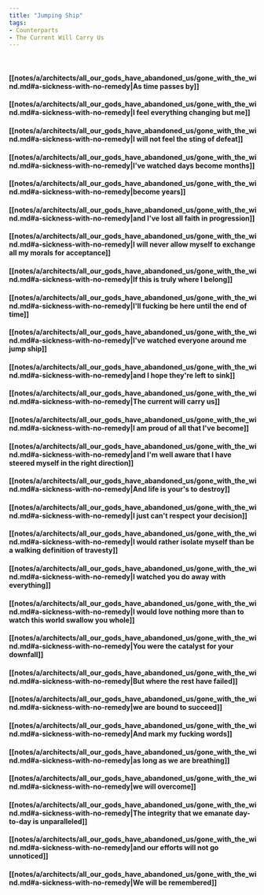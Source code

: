 ```yaml
---
title: "Jumping Ship"
tags:
- Counterparts
- The Current Will Carry Us
---
```

&nbsp;
#### [[notes/a/architects/all_our_gods_have_abandoned_us/gone_with_the_wind.md#a-sickness-with-no-remedy|As time passes by]]
#### [[notes/a/architects/all_our_gods_have_abandoned_us/gone_with_the_wind.md#a-sickness-with-no-remedy|I feel everything changing but me]]
#### [[notes/a/architects/all_our_gods_have_abandoned_us/gone_with_the_wind.md#a-sickness-with-no-remedy|I will not feel the sting of defeat]]
#### [[notes/a/architects/all_our_gods_have_abandoned_us/gone_with_the_wind.md#a-sickness-with-no-remedy|I've watched days become months]]
#### [[notes/a/architects/all_our_gods_have_abandoned_us/gone_with_the_wind.md#a-sickness-with-no-remedy|become years]]
#### [[notes/a/architects/all_our_gods_have_abandoned_us/gone_with_the_wind.md#a-sickness-with-no-remedy|and I've lost all faith in progression]]
#### [[notes/a/architects/all_our_gods_have_abandoned_us/gone_with_the_wind.md#a-sickness-with-no-remedy|I will never allow myself to exchange all my morals for acceptance]]
#### [[notes/a/architects/all_our_gods_have_abandoned_us/gone_with_the_wind.md#a-sickness-with-no-remedy|If this is truly where I belong]]
#### [[notes/a/architects/all_our_gods_have_abandoned_us/gone_with_the_wind.md#a-sickness-with-no-remedy|I'll fucking be here until the end of time]]
#### [[notes/a/architects/all_our_gods_have_abandoned_us/gone_with_the_wind.md#a-sickness-with-no-remedy|I've watched everyone around me jump ship]]
#### [[notes/a/architects/all_our_gods_have_abandoned_us/gone_with_the_wind.md#a-sickness-with-no-remedy|and I hope they're left to sink]]
#### [[notes/a/architects/all_our_gods_have_abandoned_us/gone_with_the_wind.md#a-sickness-with-no-remedy|The current will carry us]]
#### [[notes/a/architects/all_our_gods_have_abandoned_us/gone_with_the_wind.md#a-sickness-with-no-remedy|I am proud of all that I've become]]
#### [[notes/a/architects/all_our_gods_have_abandoned_us/gone_with_the_wind.md#a-sickness-with-no-remedy|and I'm well aware that I have steered myself in the right direction]]
#### [[notes/a/architects/all_our_gods_have_abandoned_us/gone_with_the_wind.md#a-sickness-with-no-remedy|And life is your's to destroy]]
#### [[notes/a/architects/all_our_gods_have_abandoned_us/gone_with_the_wind.md#a-sickness-with-no-remedy|I just can't respect your decision]]
#### [[notes/a/architects/all_our_gods_have_abandoned_us/gone_with_the_wind.md#a-sickness-with-no-remedy|I would rather isolate myself than be a walking definition of travesty]]
#### [[notes/a/architects/all_our_gods_have_abandoned_us/gone_with_the_wind.md#a-sickness-with-no-remedy|I watched you do away with everything]]
#### [[notes/a/architects/all_our_gods_have_abandoned_us/gone_with_the_wind.md#a-sickness-with-no-remedy|I would love nothing more than to watch this world swallow you whole]]
#### [[notes/a/architects/all_our_gods_have_abandoned_us/gone_with_the_wind.md#a-sickness-with-no-remedy|You were the catalyst for your downfall]]
#### [[notes/a/architects/all_our_gods_have_abandoned_us/gone_with_the_wind.md#a-sickness-with-no-remedy|But where the rest have failed]]
#### [[notes/a/architects/all_our_gods_have_abandoned_us/gone_with_the_wind.md#a-sickness-with-no-remedy|we are bound to succeed]]
#### [[notes/a/architects/all_our_gods_have_abandoned_us/gone_with_the_wind.md#a-sickness-with-no-remedy|And mark my fucking words]]
#### [[notes/a/architects/all_our_gods_have_abandoned_us/gone_with_the_wind.md#a-sickness-with-no-remedy|as long as we are breathing]]
#### [[notes/a/architects/all_our_gods_have_abandoned_us/gone_with_the_wind.md#a-sickness-with-no-remedy|we will overcome]]
#### [[notes/a/architects/all_our_gods_have_abandoned_us/gone_with_the_wind.md#a-sickness-with-no-remedy|The integrity that we emanate day-to-day is unparalleled]]
#### [[notes/a/architects/all_our_gods_have_abandoned_us/gone_with_the_wind.md#a-sickness-with-no-remedy|and our efforts will not go unnoticed]]
#### [[notes/a/architects/all_our_gods_have_abandoned_us/gone_with_the_wind.md#a-sickness-with-no-remedy|We will be remembered]]

